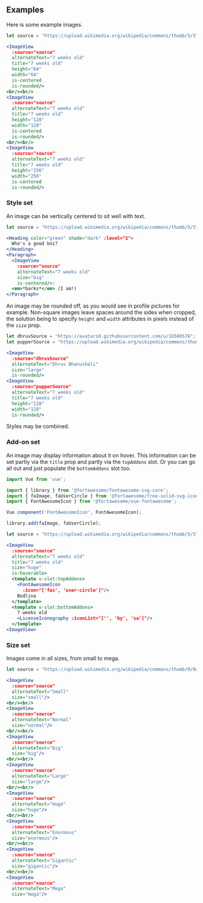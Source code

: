 ## Examples

Here is some example images.

```jsx
let source = "https://upload.wikimedia.org/wikipedia/commons/thumb/5/57/7weeks_old.JPG/1024px-7weeks_old.JPG";

<ImageView
  :source="source"
  alternateText="7 weeks old"
  title="7 weeks old"
  height="64"
  width="64"
  is-centered
  is-rounded/>
<br/><br/>
<ImageView
  :source="source"
  alternateText="7 weeks old"
  title="7 weeks old"
  height="128"
  width="128"
  is-centered
  is-rounded/>
<br/><br/>
<ImageView
  :source="source"
  alternateText="7 weeks old"
  title="7 weeks old"
  height="256"
  width="256"
  is-centered
  is-rounded/>
```

### Style set

An image can be vertically centered to sit well with text.

```jsx
let source = "https://upload.wikimedia.org/wikipedia/commons/thumb/5/57/7weeks_old.JPG/1024px-7weeks_old.JPG";

<Heading color="green" shade="dark" :level="1">
  Who's a good boi?
</Heading>
<Paragraph>
  <ImageView 
    :source="source"
    alternateText="7 weeks old"
    size="big"
    is-centered/>:
  <em>*barks*</em> (I am!)
</Paragraph>
```

An image may be rounded off, as you would see in profile pictures for example.
Non-square images leave spaces around the sides when cropped, the solution being
to specify `height` and `width` attributes in pixels instead of the `size` prop.

```jsx
let dhruvSource = "https://avatars0.githubusercontent.com/u/16580576";
let pupperSource = "https://upload.wikimedia.org/wikipedia/commons/thumb/5/57/7weeks_old.JPG/1024px-7weeks_old.JPG";

<ImageView
  :source="dhruvSource"
  alternateText="Dhruv Bhanushali"
  size="large"
  is-rounded/>
<ImageView
  :source="pupperSource"
  alternateText="7 weeks old"
  title="7 weeks old"
  height="128"
  width="128"
  is-rounded/>
```

Styles may be combined.

### Add-on set

An image may display information about it on hover. This information can be set
partly via the `title` prop and partly via the `topAddons` slot. Or you can go
all out and just populate the `bottomAddons` slot too.

```jsx
import Vue from 'vue';

import { library } from '@fortawesome/fontawesome-svg-core';
import { faImage, faUserCircle } from '@fortawesome/free-solid-svg-icons';
import { FontAwesomeIcon } from '@fortawesome/vue-fontawesome';

Vue.component('FontAwesomeIcon', FontAwesomeIcon); 

library.add(faImage, faUserCircle);

let source = "https://upload.wikimedia.org/wikipedia/commons/thumb/5/57/7weeks_old.JPG/1024px-7weeks_old.JPG";

<ImageView
  :source="source"
  alternateText="7 weeks old"
  title="7 weeks old"
  size="huge"
  is-hoverable>
  <template v-slot:topAddons>
    <FontAwesomeIcon
      :icon="['fas', 'user-circle']"/>
    Bodlina
  </template>
  <template v-slot:bottomAddons>
    7 weeks old
    <LicenseIconography :iconList="['', 'by', 'sa']"/>
  </template>
<ImageView>
```

### Size set

Images come in all sizes, from small to mega.

```jsx { "props": { "className": "contain-content" } }
let source = "https://upload.wikimedia.org/wikipedia/commons/thumb/0/0a/Mausoleo_de_Baha-ud-Din_Naqshbandi_07.jpg/768px-Mausoleo_de_Baha-ud-Din_Naqshbandi_07.jpg";

<ImageView
  :source="source"
  alternateText="Small"
  size="small"/>
<br/><br/>
<ImageView
  :source="source"
  alternateText="Normal"
  size="normal"/>
<br/><br/>
<ImageView
  :source="source"
  alternateText="Big"
  size="big"/>
<br/><br/>
<ImageView
  :source="source"
  alternateText="Large"
  size="large"/>
<br/><br/>
<ImageView
  :source="source"
  alternateText="Huge"
  size="huge"/>
<br/><br/>
<ImageView
  :source="source"
  alternateText="Enormous"
  size="enormous"/>
<br/><br/>
<ImageView
  :source="source"
  alternateText="Gigantic"
  size="gigantic"/>
<br/><br/>
<ImageView
  :source="source"
  alternateText="Mega"
  size="mega"/>
```
